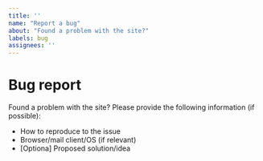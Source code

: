 ```yaml
---
title: ''
name: "Report a bug"
about: "Found a problem with the site?" 
labels: bug
assignees: ''
---
```


# Bug report

Found a problem with the site? Please provide the following information (if possible):

- How to reproduce to the issue
- Browser/mail client/OS (if relevant)
- [Optiona] Proposed solution/idea
